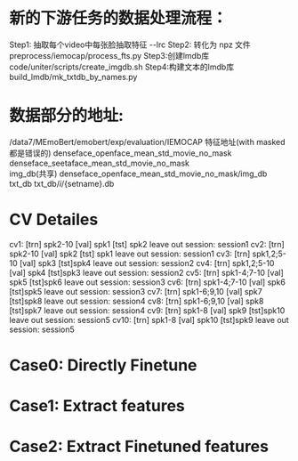 # 新的下游任务的数据处理流程：
Step1: 抽取每个video中每张脸抽取特征 --lrc
Step2: 转化为 npz 文件
    preprocess/iemocap/process_fts.py
Step3:创建lmdb库
    code/uniter/scripts/create_imgdb.sh
Step4:构建文本的lmdb库
    build_lmdb/mk_txtdb_by_names.py

# 数据部分的地址:
/data7/MEmoBert/emobert/exp/evaluation/IEMOCAP
    特征地址(with masked都是错误的)
        denseface_openface_mean_std_movie_no_mask\
        denseface_seetaface_mean_std_movie_no_mask\
    img_db(共享)
        denseface_openface_mean_std_movie_no_mask/img_db
    txt_db
        txt_db/${i}/${setname}.db

# CV Detailes
cv1: [trn] spk2-10 [val] spk1 [tst] spk2        leave out session: session1
cv2: [trn] spk2-10 [val] spk2 [tst] spk1        leave out session: session1
cv3: [trn] spk1,2;5-10 [val] spk3 [tst]spk4     leave out session: session2
cv4: [trn] spk1,2;5-10 [val] spk4 [tst]spk3     leave out session: session2
cv5: [trn] spk1-4;7-10 [val] spk5 [tst]spk6     leave out session: session3
cv6: [trn] spk1-4;7-10 [val] spk6 [tst]spk5     leave out session: session3
cv7: [trn] spk1-6;9,10 [val] spk7 [tst]spk8     leave out session: session4
cv8: [trn] spk1-6;9,10 [val] spk8 [tst]spk7     leave out session: session4
cv9: [trn] spk1-8 [val] spk9 [tst]spk10         leave out session: session5
cv10: [trn] spk1-8 [val] spk10 [tst]spk9        leave out session: session5


# Case0: Directly Finetune



# Case1: Extract features

# Case2: Extract Finetuned features
